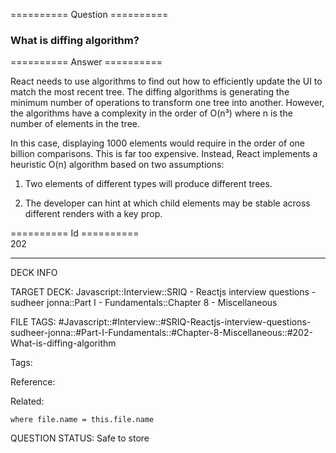 ========== Question ==========  

### What is diffing algorithm?  

========== Answer ==========  

React needs to use algorithms to find out how to efficiently update the UI to
match the most recent tree. The diffing algorithms is generating the minimum
number of operations to transform one tree into another. However, the algorithms
have a complexity in the order of O(n³) where n is the number of elements in the
tree.

In this case, displaying 1000 elements would require in the order of one billion
comparisons. This is far too expensive. Instead, React implements a heuristic
O(n) algorithm based on two assumptions:

1.  Two elements of different types will produce different trees.

2.  The developer can hint at which child elements may be stable across
    different renders with a key prop.

========== Id ==========  
202

---

DECK INFO

TARGET DECK: Javascript::Interview::SRIQ - Reactjs interview questions - sudheer jonna::Part I - Fundamentals::Chapter 8 - Miscellaneous

FILE TAGS: #Javascript::#Interview::#SRIQ-Reactjs-interview-questions-sudheer-jonna::#Part-I-Fundamentals::#Chapter-8-Miscellaneous::#202-What-is-diffing-algorithm

Tags:

Reference:

Related:

```dataview
where file.name = this.file.name
```
QUESTION STATUS: Safe to store
